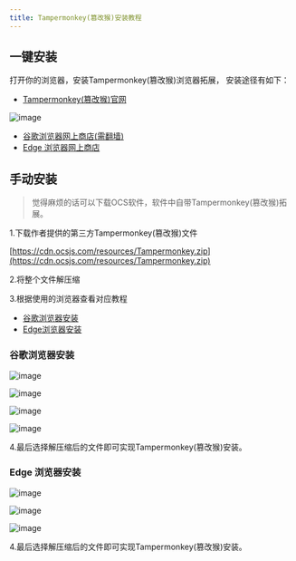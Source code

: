 ```yaml
---
title: Tampermonkey(篡改猴)安装教程
---
```


## 一键安装


打开你的浏览器，安装Tampermonkey(篡改猴)浏览器拓展， 安装途径有如下：

-   [Tampermonkey(篡改猴)官网 ](https://www.tampermonkey.net/) 

![image](https://user-images.githubusercontent.com/50533276/162660285-063771a2-b923-46e7-a9eb-ddaf513944af.png)


-   [谷歌浏览器网上商店(需翻墙) ](https://chrome.google.com/webstore/detail/tampermonkey/dhdgffkkebhmkfjojejmpbldmpobfkfo)
-   [Edge 浏览器网上商店 ](https://microsoftedge.microsoft.com/addons/detail/tampermonkey/iikmkjmpaadaobahmlepeloendndfphd?hl=zh-CN)   


## 手动安装


> 觉得麻烦的话可以下载OCS软件，软件中自带Tampermonkey(篡改猴)拓展。

1.下载作者提供的第三方Tampermonkey(篡改猴)文件

[https://cdn.ocsjs.com/resources/Tampermonkey.zip](https://cdn.ocsjs.com/resources/Tampermonkey.zip)

2.将整个文件解压缩

3.根据使用的浏览器查看对应教程

- [谷歌浏览器安装](#谷歌浏览器安装)
- [Edge浏览器安装](#Edge浏览器安装)
 
### 谷歌浏览器安装
  

![image](https://user-images.githubusercontent.com/50533276/161514591-2a380cde-3dab-487b-a59e-3de040b301ec.png)


![image](https://user-images.githubusercontent.com/50533276/161514654-4fd8cdf9-1fc8-4702-ba46-0ffdde803fd1.png)


![image](https://user-images.githubusercontent.com/50533276/161514738-3e1c2a00-5194-4268-9dbc-d56d7ec3a647.png)


![image](https://user-images.githubusercontent.com/50533276/161514783-5066d304-3376-4268-8fa1-f2e2bd9a03e6.png)

4.最后选择解压缩后的文件即可实现Tampermonkey(篡改猴)安装。


### Edge 浏览器安装

![image](https://user-images.githubusercontent.com/50533276/161516832-c2998dfb-249f-45e6-ab5e-1a256adc74b3.png)

![image](https://user-images.githubusercontent.com/50533276/161516973-b4750848-9624-44e4-bef1-103a7f02283b.png)

![image](https://user-images.githubusercontent.com/50533276/161517243-80a2829f-29e9-4aa3-a34a-f3e19d876516.png)

4.最后选择解压缩后的文件即可实现Tampermonkey(篡改猴)安装。
